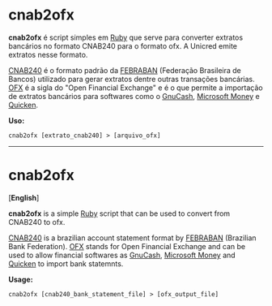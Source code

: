 
cnab2ofx 
========

**cnab2ofx** é script simples em [Ruby][1] que serve para converter extratos bancários no formato CNAB240 para o formato ofx.
A Unicred emite extratos nesse formato.

[CNAB240][2] é o formato padrão da [FEBRABAN][3] (Federação Brasileira de Bancos) utilizado para gerar extratos dentre outras transações bancárias.
[OFX][4] é a sigla do "Open Financial Exchange" e é o que permite a importação de extratos bancários para softwares como o  [GnuCash][5], [Microsoft Money][6] e [Quicken][7].

**Uso:**

    cnab2ofx [extrato_cnab240] > [arquivo_ofx]

---------------------------------------

cnab2ofx
========
[**English**]

**cnab2ofx** is a simple [Ruby][1] script that can be used to convert from CNAB240 to ofx.

[CNAB240][2] is a brazilian account statement format by [FEBRABAN][3] (Brazilian Bank Federation).
[OFX][4] stands for Open Financial Exchange and can be used to allow financial softwares as [GnuCash][5], [Microsoft Money][6] and [Quicken][7] to import bank statemnts.

**Usage:**

    cnab2ofx [cnab240_bank_statement_file] > [ofx_output_file]
    
     
[1]: http://ruby-lang.org/ "Ruby Language"
[2]: http://www.febraban.org.br/Acervo1.asp?id_texto=717&id_pagina=173 "CNAB240"
[3]: http://www.febraban.org.br "Febraban"
[4]: http://www.ofx.net/ "Open Financial Exchange"
[5]: http://www.gnucash.org/ "GnuCash - Free Accounting Software"
[6]: http://support.microsoft.com/kb/2118008 "Microsoft Money"
[7]: http://quicken.intuit.com/ "Quicken"
